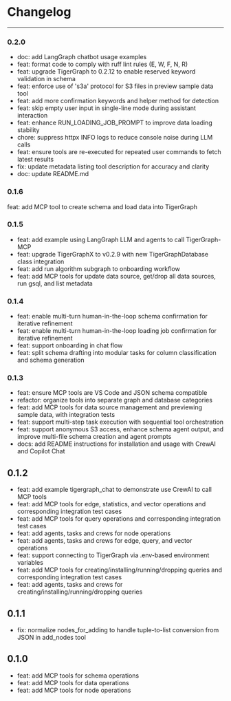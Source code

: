# Changelog

---
### 0.2.0
- doc: add LangGraph chatbot usage examples
- feat: format code to comply with ruff lint rules (E, W, F, N, R)
- feat: upgrade TigerGraph to 0.2.12 to enable reserved keyword validation in schema
- feat: enforce use of 's3a' protocol for S3 files in preview sample data tool
- feat: add more confirmation keywords and helper method for detection
- feat: skip empty user input in single-line mode during assistant interaction
- feat: enhance RUN_LOADING_JOB_PROMPT to improve data loading stability
- chore: suppress httpx INFO logs to reduce console noise during LLM calls
- feat: ensure tools are re-executed for repeated user commands to fetch latest results
- fix: update metadata listing tool description for accuracy and clarity
- doc: update README.md

### 0.1.6
feat: add MCP tool to create schema and load data into TigerGraph

### 0.1.5
- feat: add example using LangGraph LLM and agents to call TigerGraph-MCP
- feat: upgrade TigerGraphX to v0.2.9 with new TigerGraphDatabase class integration
- feat: add run algorithm subgraph to onboarding workflow
- feat: add MCP tools for update data source, get/drop all data sources, run gsql, and list metadata

### 0.1.4
- feat: enable multi-turn human-in-the-loop schema confirmation for iterative refinement
- feat: enable multi-turn human-in-the-loop loading job confirmation for iterative refinement
- feat: support onboarding in chat flow
- feat: split schema drafting into modular tasks for column classification and schema generation

### 0.1.3
- feat: ensure MCP tools are VS Code and JSON schema compatible
- refactor: organize tools into separate graph and database categories
- feat: add MCP tools for data source management and previewing sample data, with integration tests
- feat: support multi-step task execution with sequential tool orchestration
- feat: support anonymous S3 access, enhance schema agent output, and improve multi-file schema creation and agent prompts
- docs: add README instructions for installation and usage with CrewAI and Copilot Chat

## 0.1.2
- feat: add example tigergraph_chat to demonstrate use CrewAI to call MCP tools
- feat: add MCP tools for edge, statistics, and vector operations and corresponding integration test cases
- feat: add MCP tools for query operations and corresponding integration test cases
- feat: add agents, tasks and crews for node operations
- feat: add agents, tasks and crews for edge, query, and vector operations
- feat: support connecting to TigerGraph via .env-based environment variables
- feat: add MCP tools for creating/installing/running/dropping queries and corresponding integration test cases
- feat: add agents, tasks and crews for creating/installing/running/dropping queries

## 0.1.1
- fix: normalize nodes_for_adding to handle tuple-to-list conversion from JSON in add_nodes tool

## 0.1.0
- feat: add MCP tools for schema operations
- feat: add MCP tools for data operations
- feat: add MCP tools for node operations
